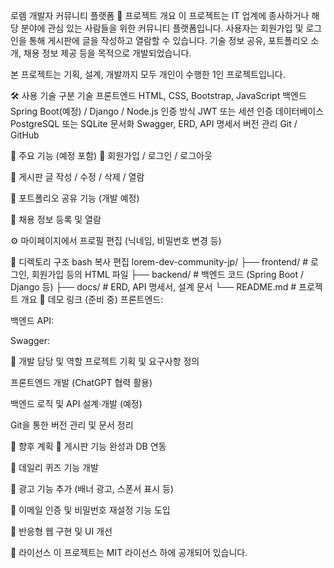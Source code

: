 로렘 개발자 커뮤니티 플랫폼
📌 프로젝트 개요
이 프로젝트는 IT 업계에 종사하거나 해당 분야에 관심 있는 사람들을 위한 커뮤니티 플랫폼입니다.
사용자는 회원가입 및 로그인을 통해 게시판에 글을 작성하고 열람할 수 있습니다.
기술 정보 공유, 포트폴리오 소개, 채용 정보 제공 등을 목적으로 개발되었습니다.

본 프로젝트는 기획, 설계, 개발까지 모두 개인이 수행한 1인 프로젝트입니다.

🛠 사용 기술
구분	기술
프론트엔드	HTML, CSS, Bootstrap, JavaScript
백엔드	Spring Boot(예정) / Django / Node.js
인증 방식	JWT 또는 세션 인증
데이터베이스	PostgreSQL 또는 SQLite
문서화	Swagger, ERD, API 명세서
버전 관리	Git / GitHub

🔧 주요 기능 (예정 포함)
🔐 회원가입 / 로그인 / 로그아웃

📝 게시판 글 작성 / 수정 / 삭제 / 열람

📂 포트폴리오 공유 기능 (개발 예정)

💼 채용 정보 등록 및 열람

⚙️ 마이페이지에서 프로필 편집 (닉네임, 비밀번호 변경 등)

📁 디렉토리 구조
bash
복사
편집
lorem-dev-community-jp/
├── frontend/    # 로그인, 회원가입 등의 HTML 파일
├── backend/     # 백엔드 코드 (Spring Boot / Django 등)
├── docs/        # ERD, API 명세서, 설계 문서
└── README.md    # 프로젝트 개요
🚀 데모 링크 (준비 중)
프론트엔드:

백엔드 API:

Swagger:

👤 개발 담당 및 역할
프로젝트 기획 및 요구사항 정의

프론트엔드 개발 (ChatGPT 협력 활용)

백엔드 로직 및 API 설계·개발 (예정)

Git을 통한 버전 관리 및 문서 정리

📣 향후 계획
📝 게시판 기능 완성과 DB 연동

📅 데일리 퀴즈 기능 개발

📢 광고 기능 추가 (배너 광고, 스폰서 표시 등)

📧 이메일 인증 및 비밀번호 재설정 기능 도입

📱 반응형 웹 구현 및 UI 개선

📄 라이선스
이 프로젝트는 MIT 라이선스 하에 공개되어 있습니다.
